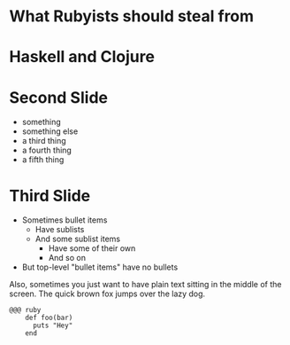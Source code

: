 <!SLIDE title-slide>

<link href='http://fonts.googleapis.com/css?family=Open+Sans' rel='stylesheet' type='text/css'>

# What Rubyists should steal from #
# Haskell and Clojure #

<!SLIDE>

# Second Slide #

* something
* something else
* a third thing
* a fourth thing
* a fifth thing

<!SLIDE>
# Third Slide

* Sometimes bullet items
  * Have sublists
  * And some sublist items
    * Have some of their own
    * And so on
* But top-level "bullet items" have no bullets

Also, sometimes you just want to have plain text sitting in the middle
of the screen. The quick brown fox jumps over the lazy dog.

<!SLIDE code>

	@@@ ruby
        def foo(bar)
          puts "Hey"
        end


